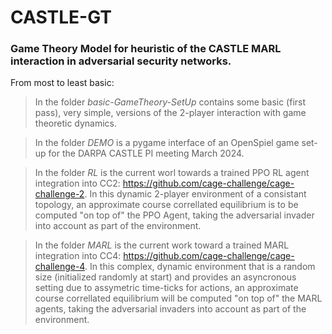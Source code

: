 # CASTLE-GT
### Game Theory Model for heuristic of the CASTLE MARL interaction in adversarial security networks.

From most to least basic:

> In the folder *basic-GameTheory-SetUp* contains some basic (first pass), very simple, versions of the 2-player interaction with game theoretic dynamics.

> In the folder *DEMO* is a pygame interface of an OpenSpiel game set-up for the DARPA CASTLE PI meeting March 2024.

> In the folder *RL* is the current worl towards a trained PPO RL agent integration into CC2: https://github.com/cage-challenge/cage-challenge-2. In this dynamic 2-player environment of a consistant topology, an approximate course correllated equilibrium is to be computed "on top of" the PPO Agent, taking the adversarial invader into account as part of the environment.

> In the folder *MARL* is the current work toward a trained MARL integration into CC4: https://github.com/cage-challenge/cage-challenge-4. In this complex, dynamic environment that is a random size (initialized randomly at start) and provides an asyncronous setting due to assymetric time-ticks for actions, an approximate course correllated equilibrium will be computed "on top of" the MARL agents, taking the adversarial invaders into account as part of the environment. 
